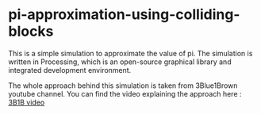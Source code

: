# pi-approximation-using-colliding-blocks

This is a simple simulation to approximate the value of pi. The simulation is written in Processing, which is an open-source graphical library and integrated development environment.

The whole approach behind this simulation is taken from 3Blue1Brown youtube channel. You can find the video explaining the approach here : [3B1B video](https://www.youtube.com/watch?v=jsYwFizhncE&t=1s)
